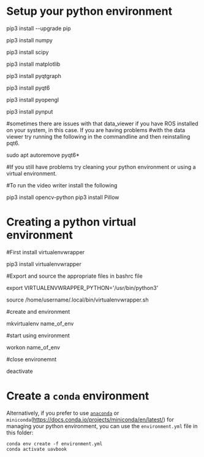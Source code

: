 # Setup your python environment

pip3 install --upgrade pip

pip3 install numpy

pip3 install scipy

pip3 install matplotlib

pip3 install pyqtgraph

pip3 install pyqt6

pip3 install pyopengl

pip3 install pynput

#sometimes there are issues with that data_viewer if you have ROS installed on your system, in this case. If you are having problems
#with the data viewer try running the following in the commandline and then reinstalling pqt6. 

sudo apt autoremove pyqt6*

#If you still have problems try cleaning your python environment or using a virtual environment.

#To run the video writer install the following

pip3 install opencv-python
pip3 install Pillow



# Creating a python virtual environment

#First install virtualenvwrapper

pip3 install virtualenvwrapper

#Export and source the appropriate files in bashrc file

export VIRTUALENVWRAPPER_PYTHON='/usr/bin/python3' 

source /home/username/.local/bin/virtualenvwrapper.sh 

#create and environment

mkvirtualenv name_of_env 

#start using environment

workon name_of_env

#close environemnt

deactivate

# Create a `conda` environment

Alternatively, if you prefer to use [`anaconda`](https://www.anaconda.com/download) or `miniconda`(https://docs.conda.io/projects/miniconda/en/latest/) for managing your python environment, you can use the `environment.yml` file in this folder:

```shell
conda env create -f environment.yml
conda activate uavbook
```
